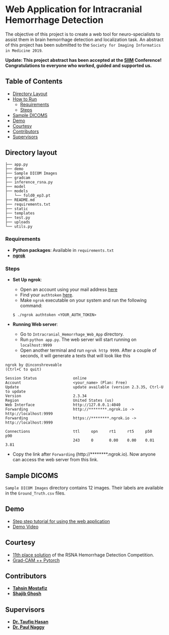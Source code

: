 # Web Application for Intracranial Hemorrhage Detection

 The objective of this project is to create a web tool for neuro-specialists to assist them in brain hemorrhage detection
 and localization task. An abstract of this project has been submitted to the `Society for Imaging Informatics in Medicine 2019`.
 
**Update: This project abstract has been accepted at the [SIIM](https://siim.org/) Conference! Congratulations to everyone who worked, guided and supported us.**

## Table of Contents

*   [Directory Layout](#directory-layout)
*   [How to Run](#how-to-run)
    *   [Requirements](#requirements)
    *   [Steps](#steps)
*   [Sample DICOMS](#sample_dicoms)
*   [Demo](#demo)
*   [Courtesy](#courtesy)
*   [Contributors](#contributors)
*   [Supervisors](#supervisors)


## Directory layout

```
├── app.py
├── demo
├── Sample DICOM Images
├── gradcam
├── inference_rsna.py
├── model
├── models
│   └── fold0_ep3.pt
├── README.md
├── requirements.txt
├── static
├── templates
├── test.py
├── uploads
└── utils.py
```


### Requirements
- **Python packages**: Available in `requirements.txt`
- **[ngrok](https://dashboard.ngrok.com/auth)**
  
### Steps

- **Set Up ngrok**:
  - Open an account using your mail address [here](https://ngrok.com/)
  - Find your `authtoken` [here](https://dashboard.ngrok.com/auth).
  - Make `ngrok` executable on your system and run the following command:
  
  
  ```
  $ ./ngrok authtoken <YOUR_AUTH_TOKEN>
  ``` 
- **Running Web server**: 
    - Go to `Intracranial_Hemorrhage_Web_App` directory.
    - Run `python app.py`. The web server will start running on `localhost:9999`
    - Open another terminal and run `ngrok http 9999`. After a couple of seconds, it will generate a 
    texts that will look like this
    
    
    
~~~
ngrok by @inconshreveable                                       (Ctrl+C to quit)
                                                                                
Session Status                online                                            
Account                       <your_name> (Plan: Free)                               
Update                        update available (version 2.3.35, Ctrl-U to update
Version                       2.3.34                                            
Region                        United States (us)                                
Web Interface                 http://127.0.0.1:4040                             
Forwarding                    http://********.ngrok.io -> http://localhost:9999 
Forwarding                    https://********.ngrok.io -> http://localhost:9999
                                                                                
Connections                   ttl     opn     rt1     rt5     p50     p90       
                              243     0       0.00    0.00    0.01    3.81    
~~~
   - Copy the link after `Forwarding` (http://********.ngrok.io). Now anyone can access the web server from
   this link. 

## Sample DICOMS
`Sample DICOM Images` directory contains 12 images. Their labels are available in the `Ground_Truth.csv` files.


## Demo
- [Step step tutorial for using the web application](shorturl.at/fjvS6)
- [Demo Video](https://drive.google.com/file/d/1aMc6MvjvYXU76Nkai5OKM5I1km2lmJgC/view?usp=sharing) 


## Courtesy
 - [11th place solution](https://github.com/appian42/kaggle-rsna-intracranial-hemorrhage) of the RSNA Hemorrhage Detection Competition.
 - [Grad-CAM ++ Pytorch](https://github.com/vickyliin/gradcam_plus_plus-pytorch) 
 
 
## Contributors
 - **[Tahsin Mostafiz](https://github.com/tahsin314)** 
 - **[Shajib Ghosh](https://github.com/ShajibGhosh)**


## Supervisors
-  **[Dr. Taufiq Hasan](http://bme.buet.ac.bd/?teams=dr-taufiq-hasan)**
-  **[Dr. Paul Naggy](https://www.hopkinsmedicine.org/profiles/results/directory/profile/2936930/paul-nagy)**
